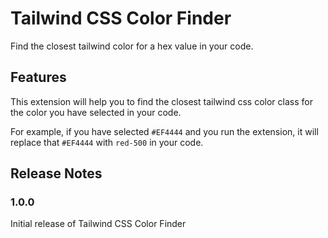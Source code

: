 # Tailwind CSS Color Finder

Find the closest tailwind color for a hex value in your code.

## Features

This extension will help you to find the closest tailwind css color class for the color you have selected in your code.

For example, if you have selected `#EF4444` and you run the extension, it will replace that `#EF4444` with `red-500` in your code.

## Release Notes

### 1.0.0

Initial release of Tailwind CSS Color Finder

<!-- ### 1.0.1

Fixed issue #.

### 1.1.0

Added features X, Y, and Z. -->
